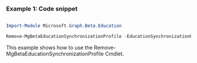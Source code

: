 ### Example 1: Code snippet

```powershell

Import-Module Microsoft.Graph.Beta.Education

Remove-MgBetaEducationSynchronizationProfile -EducationSynchronizationProfileId $educationSynchronizationProfileId

```
This example shows how to use the Remove-MgBetaEducationSynchronizationProfile Cmdlet.

